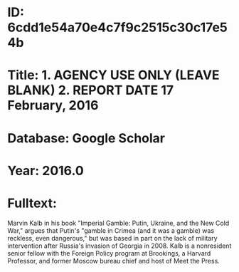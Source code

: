 # ID: 6cdd1e54a70e4c7f9c2515c30c17e54b
# Title: 1. AGENCY USE ONLY (LEAVE BLANK) 2. REPORT DATE 17 February, 2016
# Database: Google Scholar
# Year: 2016.0
# Fulltext:
Marvin Kalb in his book "Imperial Gamble: Putin, Ukraine, and the New Cold War," argues that Putin's "gamble in Crimea (and it was a gamble) was reckless, even dangerous," but was based in part on the lack of military intervention after Russia's invasion of Georgia in 2008.
Kalb is a nonresident senior fellow with the Foreign Policy program at Brookings, a Harvard Professor, and former Moscow bureau chief and host of Meet the Press.